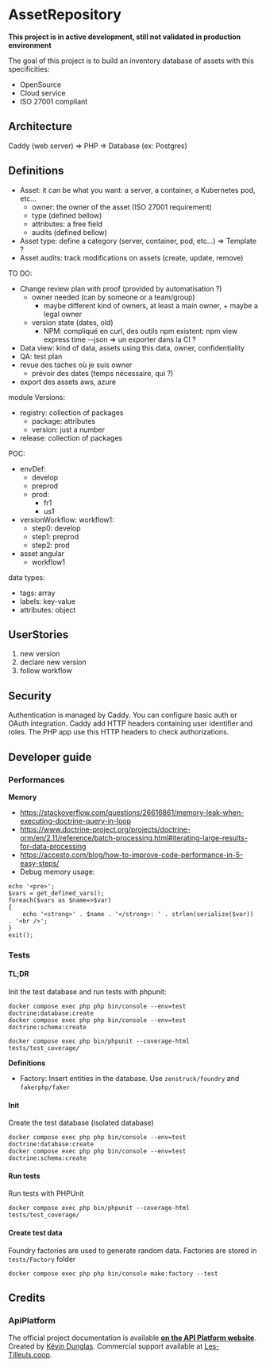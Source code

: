 # AssetRepository

**This project is in active development, still not validated in production environment**

The goal of this project is to build an inventory database of assets with this specificities:
* OpenSource
* Cloud service
* ISO 27001 compliant

## Architecture

Caddy (web server) => PHP => Database (ex: Postgres)

## Definitions

* Asset: it can be what you want: a server, a container, a Kubernetes pod, etc...
  * owner: the owner of the asset (ISO 27001 requirement)
  * type (defined bellow)
  * attributes: a free field
  * audits (defined bellow)
* Asset type: define a category (server, container, pod, etc...)  => Template ?
* Asset audits: track modifications on assets (create, update, remove)


TO DO:
* Change review plan with proof (provided by automatisation ?)
  * owner needed (can by someone or a team/group)
    * maybe different kind of owners, at least a main owner, + maybe a legal owner
  * version state (dates, old)
    * NPM: compliqué en curl, des outils npm existent: npm view express time --json => un exporter dans la CI ?
* Data view: kind of data, assets using this data, owner, confidentiality
* QA: test plan
* revue des taches où je suis owner
  * prévoir des dates (temps nécessaire, qui ?)
* export des assets aws, azure


module Versions:
* registry: collection of packages
  * package: attributes
  * version: just a number
* release: collection of packages

POC:
- envDef:
  - develop
  - preprod
  - prod:
      - fr1
      - us1
- versionWorkflow: workflow1:
  - step0: develop
  - step1: preprod
  - step2: prod
- asset angular
  - workflow1

data types:
* tags: array
* labels: key-value
* attributes: object


## UserStories

1. new version
  1. declare new version
  2. follow workflow

## Security

Authentication is managed by Caddy. You can configure basic auth or OAuth integration.
Caddy add HTTP headers containing user identifier and roles.
The PHP app use this HTTP headers to check authorizations.

## Developer guide

### Performances

**Memory**
* https://stackoverflow.com/questions/26616861/memory-leak-when-executing-doctrine-query-in-loop
* https://www.doctrine-project.org/projects/doctrine-orm/en/2.11/reference/batch-processing.html#iterating-large-results-for-data-processing
* https://accesto.com/blog/how-to-improve-code-performance-in-5-easy-steps/
* Debug memory usage:
```
echo '<pre>';
$vars = get_defined_vars();
foreach($vars as $name=>$var)
{
    echo '<strong>' . $name . '</strong>: ' . strlen(serialize($var)) . '<br />';
}
exit();
```

### Tests

#### TL;DR

Init the test database and run tests with phpunit:

```
docker compose exec php php bin/console --env=test doctrine:database:create
docker compose exec php php bin/console --env=test doctrine:schema:create

docker compose exec php bin/phpunit --coverage-html tests/test_coverage/
```

**Definitions**
* Factory: Insert entities in the database. Use `zenstruck/foundry` and `fakerphp/faker`

#### Init

Create the test database (isolated database)
```
docker compose exec php php bin/console --env=test doctrine:database:create
docker compose exec php php bin/console --env=test doctrine:schema:create
```

#### Run tests

Run tests with PHPUnit

```
docker compose exec php bin/phpunit --coverage-html tests/test_coverage/
```

#### Create test data

Foundry factories are used to generate random data.
Factories are stored in `tests/Factory` folder
```
docker compose exec php php bin/console make:factory --test
```

## Credits

### ApiPlatform

The official project documentation is available **[on the API Platform website](https://api-platform.com)**.
Created by [Kévin Dunglas](https://dunglas.fr). Commercial support available at [Les-Tilleuls.coop](https://les-tilleuls.coop).
